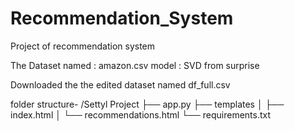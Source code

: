 # Recommendation_System
Project of recommendation system 

The Dataset named : amazon.csv
model : SVD from surprise

Downloaded the the edited dataset named df_full.csv

folder structure- 
/Settyl Project
    ├── app.py
    ├── templates
    │   ├── index.html
    │   └── recommendations.html
    └── requirements.txt

